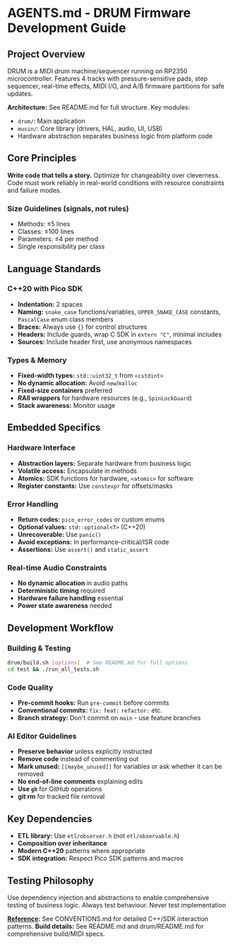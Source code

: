 # AGENTS.md - DRUM Firmware Development Guide

## Project Overview
DRUM is a MIDI drum machine/sequencer running on RP2350 microcontroller. Features 4 tracks with pressure-sensitive pads, step sequencer, real-time effects, MIDI I/O, and A/B firmware partitions for safe updates.

**Architecture:** See README.md for full structure. Key modules:
- `drum/`: Main application 
- `musin/`: Core library (drivers, HAL, audio, UI, USB)
- Hardware abstraction separates business logic from platform code

## Core Principles
**Write code that tells a story.** Optimize for changeability over cleverness. Code must work reliably in real-world conditions with resource constraints and failure modes.

### Size Guidelines (signals, not rules)
- Methods: ≤5 lines
- Classes: ≤100 lines  
- Parameters: ≤4 per method
- Single responsibility per class

## Language Standards

### C++20 with Pico SDK
- **Indentation:** 2 spaces
- **Naming:** `snake_case` functions/variables, `UPPER_SNAKE_CASE` constants, `PascalCase` enum class members
- **Braces:** Always use `{}` for control structures
- **Headers:** Include guards, wrap C SDK in `extern "C"`, minimal includes
- **Sources:** Include header first, use anonymous namespaces

### Types & Memory
- **Fixed-width types:** `std::uint32_t` from `<cstdint>`
- **No dynamic allocation:** Avoid `new`/`malloc`
- **Fixed-size containers** preferred
- **RAII wrappers** for hardware resources (e.g., `SpinLockGuard`)
- **Stack awareness:** Monitor usage

## Embedded Specifics

### Hardware Interface
- **Abstraction layers:** Separate hardware from business logic
- **Volatile access:** Encapsulate in methods
- **Atomics:** SDK functions for hardware, `<atomic>` for software
- **Register constants:** Use `constexpr` for offsets/masks

### Error Handling
- **Return codes:** `pico_error_codes` or custom enums
- **Optional values:** `std::optional<T>` (C++20)
- **Unrecoverable:** Use `panic()`
- **Avoid exceptions:** In performance-critical/ISR code
- **Assertions:** Use `assert()` and `static_assert`

### Real-time Audio Constraints
- **No dynamic allocation** in audio paths
- **Deterministic timing** required
- **Hardware failure handling** essential
- **Power state awareness** needed

## Development Workflow

### Building & Testing
```bash
drum/build.sh [options]  # See README.md for full options
cd test && ./run_all_tests.sh
```

### Code Quality
- **Pre-commit hooks:** Run `pre-commit` before commits
- **Conventional commits:** `fix:` `feat:` `refactor:` etc.
- **Branch strategy:** Don't commit on `main` - use feature branches

### AI Editor Guidelines
- **Preserve behavior** unless explicitly instructed
- **Remove code** instead of commenting out
- **Mark unused:** `[[maybe_unused]]` for variables or ask whether it can be removed
- **No end-of-line comments** explaining edits
- **Use `gh`** for GitHub operations
- **git rm** for tracked file removal

## Key Dependencies
- **ETL library:** Use `etl/observer.h` (not `etl/observable.h`)
- **Composition over inheritance**
- **Modern C++20** patterns where appropriate
- **SDK integration:** Respect Pico SDK patterns and macros

## Testing Philosophy
Use dependency injection and abstractions to enable comprehensive testing of business logic.
Always test behaviour. Never test implementation

**[Reference](Reference):** See CONVENTIONS.md for detailed C++/SDK interaction patterns.
**Build details:** See README.md and drum/README.md for comprehensive build/MIDI specs.
